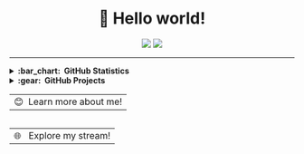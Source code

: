 
<!--
**wlauton/wlauton** is a ✨ _special_ ✨ repository because its `README.md` (this file) appears on your GitHub profile.

Here are some ideas to get you started:

- 🔭 I’m currently working on ...
- 🌱 I’m currently learning ...
- 👯 I’m looking to collaborate on ...
- 🤔 I’m looking for help with ...
- 💬 Ask me about ...
- 📫 How to reach me: ...
- 😄 Pronouns: ...
- ⚡ Fun fact: ...
-->
<h1 align='center'>👋 Hello world!</h1>
<p align='center'>
<a href="https://visitorbadge.io/status?path=vinitshahdeo%2Fwlauton"><img src="https://api.visitorbadge.io/api/visitors?path=vinitshahdeo%2Fwlauton&label=🌍 %20 Total%20Visitors&countColor=%23263759&style=flat&labelStyle=none" /></a>
<a href="https://github.com/wlauton?tab=repositories"><img src="https://img.shields.io/github/stars/wlauton?style=flat&logo=github&label=Total%20Stars&color=teal"/></a>
</p>

___

<details>
  <summary><b>:bar_chart: &nbsp;GitHub Statistics</b></summary>
  <br/>
    <p align="center">
        <img height="137px" src="https://github-readme-streak-stats.herokuapp.com/?user=wlauton&hide_border=true&theme=ambient_gradient" />
    </p>
    <p align="center">
        <img height="137px" src="https://github-readme-stats.vercel.app/api?username=wlauton&hide_title=true&hide_border=true&show_icons=true&include_all_commits=true&count_private=true&line_height=21&theme=ambient_gradient" /> <img height="137px" src="https://github-readme-stats.vercel.app/api/top-langs/?username=wlauton&hide=html&hide_title=true&hide_border=true&layout=compact&langs_count=8&theme=ambient_gradient" />
    </p>
</details>




<details>
  <summary><b>:gear: &nbsp;GitHub Projects</b></summary>
  <br/>
<div align="center">

| 💻 **Technology** | 🚀 **Projects** |
| - | - |
| [![Python](https://img.shields.io/static/v1?label=&message=Python&color=3776AB&logo=Python&logoColor=FFFFFF)](https://www.python.org/) | <!-- <div style="overflow-x:auto;"><table><tr><th>**Repository**</th><th>**Homepage**</th><th>**Stars**</th><th>**Last Commit**</th><th>**Downloads**</th></tr><tr><td>[![notion-portfolio-tracker](https://img.shields.io/static/v1?label=&message=awesome-mac&color=000605&logo=github&logoColor=FFFFFF&labelColor=000605)](https://github.com/jaywcjlove/awesome-mac)</td><td>[`#homepage`](https://git.io/macx)</td><td>[![GitHub stars](https://img.shields.io/github/stars/jaywcjlove/awesome-mac?style=flat)](https://github.com/jaywcjlove/awesome-mac/stargazers)</td><td>[![GitHub last commit](https://img.shields.io/github/last-commit/jaywcjlove/awesome-mac?style=flat&label=last)](https://github.com/jaywcjlove/awesome-mac/commits)</td><td>[![NPM Downloads](https://img.shields.io/npm/dm/awesome-mac.svg?label=&logo=npm&style=flat&labelColor=ffacab&color=dd4e4c)](https://www.npmjs.com/package/awesome-mac)</td></tr></table></div> --> |
| [![Javascript](https://img.shields.io/static/v1?label=&message=Javascript&color=FF8000&logo=Javascript&logoColor=FFFFFF)](https://www.javascript.com) | <div style="overflow-x:auto;"><table><tr><th>**Repository**</th><th>**Homepage**</th><th>**Stars**</th><th>**Last Commit**</th><th>**Downloads**</th></tr><tr><td>[![notion-portfolio-tracker](https://img.shields.io/static/v1?label=&message=qr-minator&color=000605&logo=github&logoColor=FFFFFF&labelColor=000605)](https://github.com/wlauton/qr-minator)</td><td>[`#homepage`](https://git.io/macx)</td><td>[![GitHub stars](https://img.shields.io/github/stars/wlauton/qr-minator?style=flat)](https://github.com/wlauton/qr-minator/stargazers)</td><td>[![GitHub last commit](https://img.shields.io/github/last-commit/wlauton/qr-minator?style=flat&label=last)](https://github.com/wlauton/qr-minator/commits)</td><td> --- </td></tr></table></div> |

  
</div>

</details>

<a href="https://award3d.tv">
  <table align="left">
      <tr>
          <td>
            😊&nbsp;&nbsp;Learn more about me!
          </td>
      </tr>
  </table>
</a>
<a href="https://award3d.tv">
  <table align="right">
      <tr>
          <td>
            🌐 &nbsp;&nbsp;Explore my stream!
          </td>
      </tr>
  </table>
</a>
